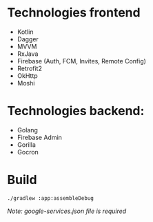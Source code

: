 # Technologies frontend
- Kotlin
- Dagger
- MVVM
- RxJava
- Firebase (Auth, FCM, Invites, Remote Config)
- Retrofit2
- OkHttp
- Moshi

 # Technologies backend:
- Golang
- Firebase Admin
- Gorilla
- Gocron

# Build
```
./gradlew :app:assembleDebug
```
*Note: google-services.json file is required*
